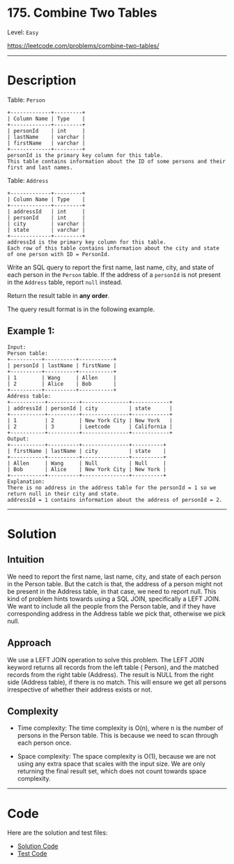 # 175. Combine Two Tables

Level: `Easy`

https://leetcode.com/problems/combine-two-tables/

---

# Description

Table: `Person`

    +-------------+---------+
    | Column Name | Type    |
    +-------------+---------+
    | personId    | int     |
    | lastName    | varchar |
    | firstName   | varchar |
    +-------------+---------+
    personId is the primary key column for this table.
    This table contains information about the ID of some persons and their first and last names.

Table: `Address`

    +-------------+---------+
    | Column Name | Type    |
    +-------------+---------+
    | addressId   | int     |
    | personId    | int     |
    | city        | varchar |
    | state       | varchar |
    +-------------+---------+
    addressId is the primary key column for this table.
    Each row of this table contains information about the city and state of one person with ID = PersonId.

Write an SQL query to report the first name, last name, city, and state of each person in the `Person` table. If the
address of a `personId` is not present in the `Address` table, report `null` instead.

Return the result table in **any order**.

The query result format is in the following example.

## Example 1:

    Input:
    Person table:
    +----------+----------+-----------+
    | personId | lastName | firstName |
    +----------+----------+-----------+
    | 1        | Wang     | Allen     |
    | 2        | Alice    | Bob       |
    +----------+----------+-----------+
    Address table:
    +-----------+----------+---------------+------------+
    | addressId | personId | city          | state      |
    +-----------+----------+---------------+------------+
    | 1         | 2        | New York City | New York   |
    | 2         | 3        | Leetcode      | California |
    +-----------+----------+---------------+------------+
    Output:
    +-----------+----------+---------------+----------+
    | firstName | lastName | city          | state    |
    +-----------+----------+---------------+----------+
    | Allen     | Wang     | Null          | Null     |
    | Bob       | Alice    | New York City | New York |
    +-----------+----------+---------------+----------+
    Explanation:
    There is no address in the address table for the personId = 1 so we return null in their city and state.
    addressId = 1 contains information about the address of personId = 2.

---

# Solution

## Intuition

We need to report the first name, last name, city, and state of each person in the Person table. But the catch is that,
the address of a person might not be present in the Address table, in that case, we need to report null. This kind of
problem hints towards using a SQL JOIN, specifically a LEFT JOIN. We want to include all the people from the Person
table, and if they have corresponding address in the Address table we pick that, otherwise we pick null.

## Approach

We use a LEFT JOIN operation to solve this problem. The LEFT JOIN keyword returns all records from the left table (
Person), and the matched records from the right table (Address). The result is NULL from the right side (Address table),
if there is no match. This will ensure we get all persons irrespective of whether their address exists or not.

## Complexity

- Time complexity:
  The time complexity is O(n), where n is the number of persons in the Person table. This is because we need to scan
  through each person once.

- Space complexity:
  The space complexity is O(1), because we are not using any extra space that scales with the input size. We are only
  returning the final result set, which does not count towards space complexity.

---

# Code

Here are the solution and test files:

- [Solution Code](./solution.sql)
- [Test Code](./solution_test.go)